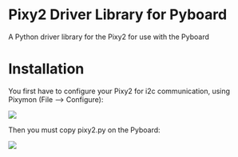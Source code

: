 # Pixy2 Driver Library for Pyboard

A Python driver library for the Pixy2 for use with the Pyboard

# Installation

You first have to configure your Pixy2 for i2c communication, using Pixymon (File --> Configure):

![](https://i.imgur.com/TfHrEnJ.jpg)

Then you must copy pixy2.py on the Pyboard:

![](https://i.imgur.com/it6jwPi.jpg)
